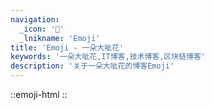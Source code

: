 ```yaml
---
navigation:
  _icon: '🍉'
  _lnikname: 'Emoji'
title: 'Emoji - 一朵大呲花'
keywords: '一朵大呲花,IT博客,技术博客,区块链博客'
description: '关于一朵大呲花的博客Emoji'
---
```

::emoji-html
::